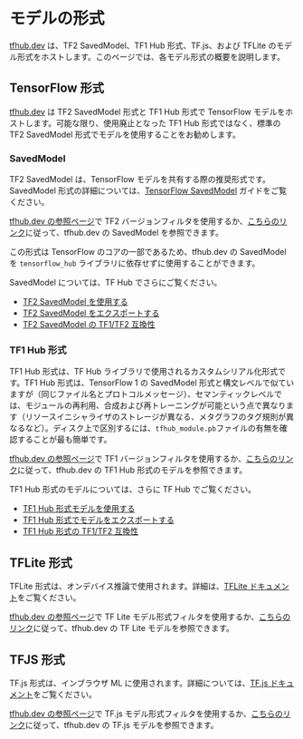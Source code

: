 <!--* freshness: { owner: 'maringeo' reviewed: '2022-06-13' } *-->

# モデルの形式

[tfhub.dev](https://tfhub.dev) は、TF2 SavedModel、TF1 Hub 形式、TF.js、および TFLite のモデル形式をホストします。このページでは、各モデル形式の概要を説明します。

## TensorFlow 形式

[tfhub.dev](https://tfhub.dev) は TF2 SavedModel 形式と TF1 Hub 形式で TensorFlow モデルをホストします。可能な限り、使用廃止となった TF1 Hub 形式ではなく、標準の TF2 SavedModel 形式でモデルを使用することをお勧めします。

### SavedModel

TF2 SavedModel は、TensorFlow モデルを共有する際の推奨形式です。SavedModel 形式の詳細については、[TensorFlow SavedModel](https://www.tensorflow.org/guide/saved_model) ガイドをご覧ください。

[tfhub.dev の参照ページ](https://tfhub.dev/s?subtype=module,placeholder)で TF2 バージョンフィルタを使用するか、[こちらのリンク](https://tfhub.dev/s?subtype=module,placeholder&tf-version=tf2)に従って、tfhub.dev の SavedModel を参照できます。

この形式は TensorFlow のコアの一部であるため、tfhub.dev の SavedModel を `tensorflow_hub` ライブラリに依存せずに使用することができます。

SavedModel については、TF Hub でさらにご覧ください。

- [TF2 SavedModel を使用する](https://gitlocalize.com/repo/4592/ja/site/en-snapshot/hub/tf2_saved_model.md)
- [TF2 SavedModel をエクスポートする](https://gitlocalize.com/repo/4592/ja/site/en-snapshot/hub/exporting_tf2_saved_model.md)
- [TF2 SavedModel の TF1/TF2 互換性](https://gitlocalize.com/repo/4592/ja/site/en-snapshot/hub/model_compatibility.md)

### TF1 Hub 形式

TF1 Hub 形式は、TF Hub ライブラリで使用されるカスタムシリアル化形式です。TF1 Hub 形式は、TensorFlow 1 の SavedModel 形式と構文レベルで似ていますが（同じファイル名とプロトコルメッセージ）、セマンティックレベルでは、モジュールの再利用、合成および再トレーニングが可能という点で異なります（リソースイニシャライザのストレージが異なる、メタグラフのタグ規則が異なるなど）。ディスク上で区別するには、`tfhub_module.pb`ファイルの有無を確認することが最も簡単です。

[tfhub.dev の参照ページ](https://tfhub.dev/s?subtype=module,placeholder)で TF1 バージョンフィルタを使用するか、[こちらのリンク](https://tfhub.dev/s?subtype=module,placeholder&tf-version=tf1)に従って、tfhub.dev の TF1 Hub 形式のモデルを参照できます。

TF1 Hub 形式のモデルについては、さらに TF Hub でご覧ください。

- [TF1 Hub 形式モデルを使用する](https://gitlocalize.com/repo/4592/ja/site/en-snapshot/hub/tf1_hub_module.md)
- [TF1 Hub 形式でモデルをエクスポートする](https://gitlocalize.com/repo/4592/ja/site/en-snapshot/hub/exporting_hub_format.md)
- [TF1 Hub 形式の TF1/TF2 互換性](https://gitlocalize.com/repo/4592/ja/site/en-snapshot/hub/model_compatibility.md)

## TFLite 形式

TFLite 形式は、オンデバイス推論で使用されます。詳細は、[TFLite ドキュメント](https://www.tensorflow.org/lite)をご覧ください。

[tfhub.dev の参照ページ](https://tfhub.dev/s?subtype=module,placeholder)で TF Lite モデル形式フィルタを使用するか、[こちらのリンク](https://tfhub.dev/lite)に従って、tfhub.dev の TF Lite モデルを参照できます。

## TFJS 形式

TF.js 形式は、インブラウザ ML に使用されます。詳細については、[TF.js ドキュメント](https://www.tensorflow.org/js)をご覧ください。

[tfhub.dev の参照ページ](https://tfhub.dev/s?subtype=module,placeholder)で TF.js モデル形式フィルタを使用するか、[こちらのリンク](https://tfhub.dev/js)に従って、tfhub.dev の TF.js モデルを参照できます。
